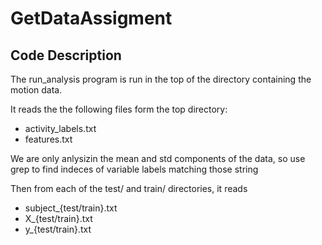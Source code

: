 # GetDataAssigment


## Code Description

The run_analysis program is run in the top of the directory containing the
motion data.

It reads the the following files form the top directory:

* activity_labels.txt
* features.txt

We are only anlysizin the mean and std components of the data, so use grep
to find indeces of variable labels matching those string

Then from each of the test/ and train/ directories, it reads

* subject_{test/train}.txt
* X_{test/train}.txt
* y_{test/train}.txt
